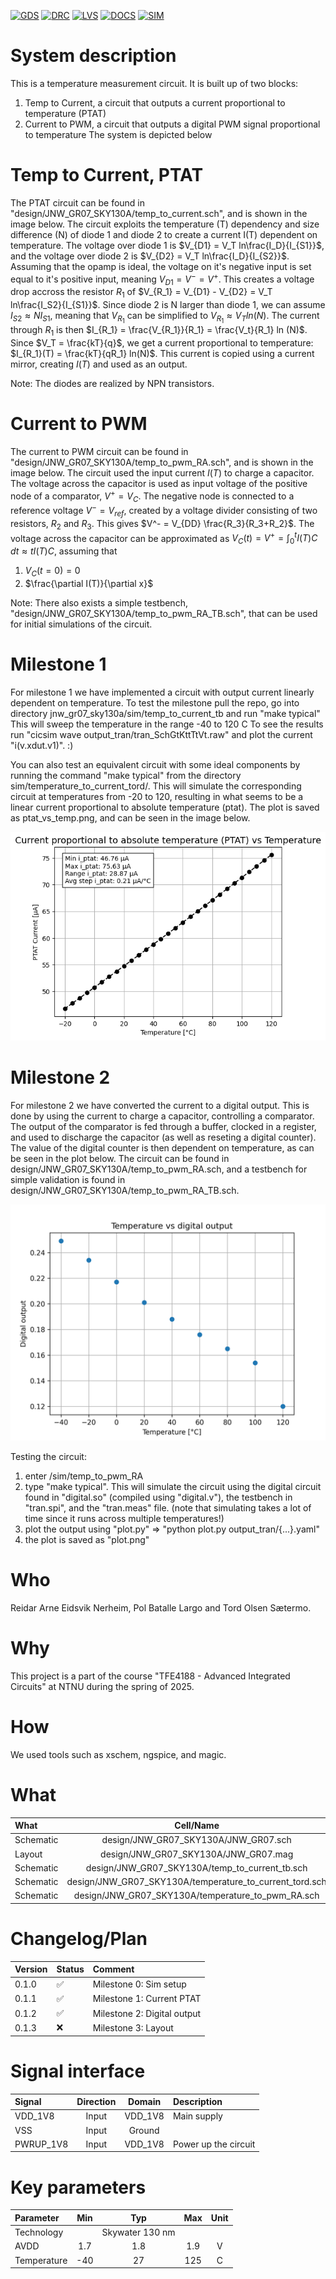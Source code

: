 
[![GDS](../../actions/workflows/gds.yaml/badge.svg)](../../actions/workflows/gds.yaml)
[![DRC](../../actions/workflows/drc.yaml/badge.svg)](../../actions/workflows/drc.yaml)
[![LVS](../../actions/workflows/lvs.yaml/badge.svg)](../../actions/workflows/lvs.yaml)
[![DOCS](../../actions/workflows/docs.yaml/badge.svg)](../../actions/workflows/docs.yaml)
[![SIM](../../actions/workflows/sim.yaml/badge.svg)](../../actions/workflows/sim.yaml)

# System description
This is a temperature measurement circuit. It is built up of two blocks:
1. Temp to Current, a circuit that outputs a current proportional to temperature (PTAT)
2. Current to PWM, a circuit that outputs a digital PWM signal proportional to temperature
The system is depicted below

# Temp to Current, PTAT
The PTAT circuit can be found in "design/JNW_GR07_SKY130A/temp_to_current.sch", and is shown
in the image below. The circuit exploits the temperature (T) dependency and size difference (N)
of diode 1 and diode 2 to create a current I(T) dependent on temperature. The voltage over diode 1
is $V_{D1} = V_T ln\frac{I_D}{I_{S1}}$, and the voltage over diode 2 is $V_{D2} = V_T ln\frac{I_D}{I_{S2}}$.
Assuming that the opamp is ideal, the voltage on it's negative input is set equal to it's positive input,
meaning $V_{D1} = V^- = V^+$. This creates a voltage drop accross the resistor $R_1$ of $V_{R_1} = V_{D1} - V_{D2} = V_T ln\frac{I_S2}{I_{S1}}$.
Since diode 2 is N larger than diode 1, we can assume $I_{S2} \approx N I_{S1}$, meaning that $V_{R_1}$ can be simplified to $V_{R_1} \approx V_T ln(N)$.
The current through $R_1$ is then $I_{R_1} = \frac{V_{R_1}}{R_1} = \frac{V_t}{R_1} ln (N)$.
Since $V_T = \frac{kT}{q}$, we get a current proportional to temperature: $I_{R_1}(T) = \frac{kT}{qR_1} ln(N)$. This current is copied using a current mirror,
 creating $I(T)$ and used as an output.

Note: The diodes are realized by NPN transistors.

# Current to PWM
The current to PWM circuit can be found in "design/JNW_GR07_SKY130A/temp_to_pwm_RA.sch", and is shown
in the image below. The circuit used the input current $I(T)$ to charge a capacitor. The voltage across the capacitor is used as input voltage of the positive
node of a comparator, $V^+ = V_C$. The negative node is connected to a reference voltage $V^- = V_{ref}$, created by a voltage divider consisting of two resistors, $R_2$ and $R_3$.
This gives $V^- = V_{DD} \frac{R_3}{R_3+R_2}$. The voltage across the capacitor can be approximated as $V_C(t) = V^+ = \int_{0}^{t} I(T)C \,dt \approx tI(T)C$, assuming that
1. $V_C(t=0) = 0$
2. $\frac{\partial I(T)}{\partial x}$

Note: There also exists a simple testbench, "design/JNW_GR07_SKY130A/temp_to_pwm_RA_TB.sch", that can be used for initial simulations of the circuit.

# Milestone 1

For milestone 1 we have implemented a circuit with output current linearly dependent on temperature.
To test the milestone pull the repo, go into directory
jnw_gr07_sky130a/sim/temp_to_current_tb
and run "make typical"
This will sweep the temperature in the range -40 to 120 C
To see the results run "cicsim wave output_tran/tran_SchGtKttTtVt.raw"
and plot the current "i(v.xdut.v1)". :)

You can also test an equivalent circuit with some ideal components by running the command "make typical" from 
the directory sim/temperature_to_current_tord/. This will simulate the corresponding circuit at temperatures 
from -20 to 120, resulting in what seems to be a linear current proportional to absolute temperature (ptat). 
The plot is saved as ptat_vs_temp.png, and can be seen in the image below.

![i_ptat](/sim/temperature_to_current_tord/ptat_vs_temp.png)

# Milestone 2

For milestone 2 we have converted the current to a digital output. This is done by using the current to charge a
capacitor, controlling a comparator. The output of the comparator is fed through a buffer, clocked in a register,
and used to discharge the capacitor (as well as reseting a digital counter). The value of the digital counter is
then dependent on temperature, as can be seen in the plot below. The circuit can be found in design/JNW_GR07_SKY130A/temp_to_pwm_RA.sch,
and a testbench for simple validation is found in design/JNW_GR07_SKY130A/temp_to_pwm_RA_TB.sch.

![i_ptat](/sim/temp_to_pwm_RA/plot.png)

Testing the circuit:
1. enter /sim/temp_to_pwm_RA
2. type "make typical". This will simulate the circuit using the digital circuit found in "digital.so" (compiled using "digital.v"),
the testbench in "tran.spi", and the "tran.meas" file. (note that simulating takes a lot of time since it runs across multiple temperatures!)
3. plot the output using "plot.py" => "python plot.py output_tran/{...}.yaml"
4. the plot is saved as "plot.png"

# Who

Reidar Arne Eidsvik Nerheim, Pol Batalle Largo and Tord Olsen Sætermo.


# Why

<explain why you made this module>
This project is a part of the course "TFE4188 - Advanced Integrated Circuits" at NTNU during the spring of 2025.


# How

<explain short how you made this module>
We used tools such as xschem, ngspice, and magic.


# What

| What      | Cell/Name |
| :-        | :-:       |
| Schematic | design/JNW_GR07_SKY130A/JNW_GR07.sch |
| Layout    | design/JNW_GR07_SKY130A/JNW_GR07.mag |
| Schematic | design/JNW_GR07_SKY130A/temp_to_current_tb.sch |
| Schematic | design/JNW_GR07_SKY130A/temperature_to_current_tord.sch |
| Schematic | design/JNW_GR07_SKY130A/temperature_to_pwm_RA.sch |


# Changelog/Plan

| Version | Status | Comment|
| :---| :---| :---|
|0.1.0 | :white_check_mark: | Milestone 0: Sim setup |
|0.1.1 | :white_check_mark: | Milestone 1: Current PTAT |
|0.1.2 | :white_check_mark: | Milestone 2: Digital output |
|0.1.3 | :x: | Milestone 3: Layout |


# Signal interface

| Signal    | Direction | Domain  | Description          |
| :---      | :---:     | :---:   | :---                 |
| VDD_1V8   | Input     | VDD_1V8 | Main supply          |
| VSS       | Input     | Ground  |                      |
| PWRUP_1V8 | Input     | VDD_1V8 | Power up the circuit |


# Key parameters

| Parameter           | Min     | Typ           | Max     | Unit  |
| :---                | :---:     | :---:           | :---:     | :---: |
| Technology          |         | Skywater 130 nm |         |       |
| AVDD                | 1.7    | 1.8           | 1.9    | V     |
| Temperature         | -40     | 27            | 125     | C     |
